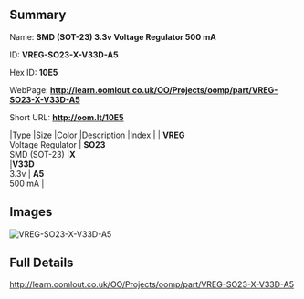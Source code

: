 

## Summary
 
Name: __SMD (SOT-23) 3.3v Voltage Regulator 500 mA__

ID: __VREG-SO23-X-V33D-A5__

Hex ID: __10E5__

WebPage: __http://learn.oomlout.co.uk/OO/Projects/oomp/part/VREG-SO23-X-V33D-A5__

Short URL: __http://oom.lt/10E5__


|Type   |Size   |Color   |Description   |Index   |
| __VREG__ <br>Voltage Regulator  | __SO23__<br>SMD (SOT-23)   |__X__<br>    |__V33D__<br>3.3v    | __A5__<br> 500 mA |


## Images
![VREG-SO23-X-V33D-A5](http://oomlout.com/oomp-gen/parts/VREG-SO23-X-V33D-A5/VREG-SO23-X-V33D-A5_420.jpg)

## Full Details

 http://learn.oomlout.co.uk/OO/Projects/oomp/part/VREG-SO23-X-V33D-A5

